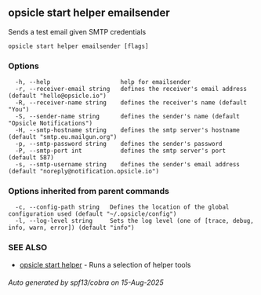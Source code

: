 ## opsicle start helper emailsender

Sends a test email given SMTP credentials

```
opsicle start helper emailsender [flags]
```

### Options

```
  -h, --help                    help for emailsender
  -r, --receiver-email string   defines the receiver's email address (default "hello@opsicle.io")
  -R, --receiver-name string    defines the receiver's name (default "You")
  -S, --sender-name string      defines the sender's name (default "Opsicle Notifications")
  -H, --smtp-hostname string    defines the smtp server's hostname (default "smtp.eu.mailgun.org")
  -p, --smtp-password string    defines the sender's password
  -P, --smtp-port int           defines the smtp server's port (default 587)
  -s, --smtp-username string    defines the sender's email address (default "noreply@notification.opsicle.io")
```

### Options inherited from parent commands

```
  -c, --config-path string   Defines the location of the global configuration used (default "~/.opsicle/config")
  -l, --log-level string     Sets the log level (one of [trace, debug, info, warn, error]) (default "info")
```

### SEE ALSO

* [opsicle start helper](cli/opsicle_start_helper.md)	 - Runs a selection of helper tools

###### Auto generated by spf13/cobra on 15-Aug-2025
